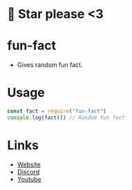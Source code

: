 # 🌟 Star please <3

# fun-fact
- Gives random fun fact.

# Usage
```js
const fact = require("fun-fact")
console.log(fact()) // Random fun fact
```
# Links
- [Website](https://senan.vercel.app)
- [Discord](https://discord.gg/kkg8BmPU59)
- [Youtube](https://www.youtube.com/channel/UCakcpjCJKKAJ-6B-fzjnVyA)
